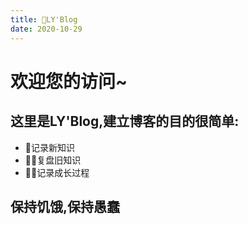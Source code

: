 ```yaml
---
title: 🤖LY'Blog 
date: 2020-10-29
---
```


# **欢迎您的访问~**

## 这里是**LY'Blog**,建立博客的目的很简单:
* 💬记录新知识
* 🙆‍♂复盘旧知识
* 👨‍🎓记录成长过程
<h2>保持饥饿,保持愚蠢</h2>


